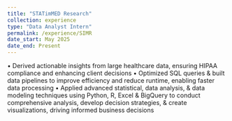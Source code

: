 ```yaml
---
title: "STATimMED Research"
collection: experience
type: "Data Analyst Intern"
permalink: /experience/SIMR
date_start: May 2025
date_end: Present
---
```


• Derived actionable insights from large healthcare data, ensuring HIPAA compliance and enhancing client decisions
• Optimized SQL queries & built data pipelines to improve efficiency and reduce runtime, enabling faster data processing
• Applied advanced statistical, data analysis, & data modeling techniques using Python, R, Excel & BigQuery to conduct comprehensive analysis, develop decision strategies, & create visualizations, driving informed business decisions
